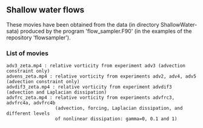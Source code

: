 ## Shallow water flows

These movies have been obtained from the data (in directory ShallowWater-sata) produced by the program 'flow_sampler.F90' (in the examples of the repository 'flowsampler').

### List of movies

```
adv3_zeta.mp4 : relative vorticity from experiment adv3 (advection constraint only)
advens_zeta.mp4 : relative vorticity from experiments adv2, adv4, adv5 (advection constraint only)
advdif3_zeta.mp4 : relative vorticity from experiment advdif3 (advection and Laplacian dissipation)
advfrc_zeta.mp4 : relative vorticity from experiments advfrc3, advfrc4a, advfrc4b
                  (advection, forcing, Laplacian dissipation, and different levels
                  of nonlinear dissipation: gamma=0, 0.1 and 1)
```


